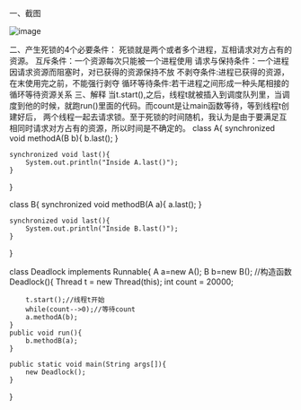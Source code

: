 一、截图

![image](https://cloud.githubusercontent.com/assets/22443270/19890434/9cf59b38-a075-11e6-86ae-bcd2c0e1d453.png)

二、产生死锁的4个必要条件：
死锁就是两个或者多个进程，互相请求对方占有的资源。
互斥条件：一个资源每次只能被一个进程使用
请求与保持条件：一个进程因请求资源而阻塞时，对已获得的资源保持不放
不剥夺条件:进程已获得的资源，在末使用完之前，不能强行剥夺
循环等待条件:若干进程之间形成一种头尾相接的循环等待资源关系
三、解释
当t.start(),之后，线程t就被插入到调度队列里，当调度到他的时候，就跑run()里面的代码。而count是让main函数等待，等到线程t创建好后，
两个线程一起去请求锁。至于死锁的时间随机，我认为是由于要满足互相同时请求对方占有的资源，所以时间是不确定的。
class A{
	synchronized void methodA(B b){
		b.last();
	}
	
	synchronized void last(){
		System.out.println("Inside A.last()");
	}

}

class B{
	synchronized void methodB(A a){
		a.last();
	}
	
	synchronized void last(){
		System.out.println("Inside B.last()");
	}

}

class Deadlock implements Runnable{
	A a=new A();
	B b=new B();
//构造函数
	Deadlock(){
		Thread t = new Thread(this);
		int count = 20000;
		
		t.start();//线程t开始
		while(count-->0);//等待count
		a.methodA(b);
	}
	public void run(){
		b.methodB(a);
	}
	
	public static void main(String args[]){
		new Deadlock();
	}
}
